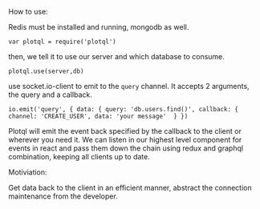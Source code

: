 How to use:

Redis must be installed and running, mongodb as well.

`var plotql = require('plotql')`

then, we tell it to use our server and which database to consume.

`plotql.use(server,db)`


use socket.io-client to emit to the `query` channel. It accepts 2 arguments, the query and a callback.

`io.emit('query', { data: {
  query: 'db.users.find()',
  callback: { 
    channel: 'CREATE_USER',
    data: 'your message' 
  }
})`

Plotql will emit the event back specified by the callback to the client or wherever you need it. We can listen in our highest level component for events in react and pass them down the chain using redux and graphql combination, keeping all clients up to date.


Motiviation:

Get data back to the client in an efficient manner, abstract the connection maintenance from the developer.
